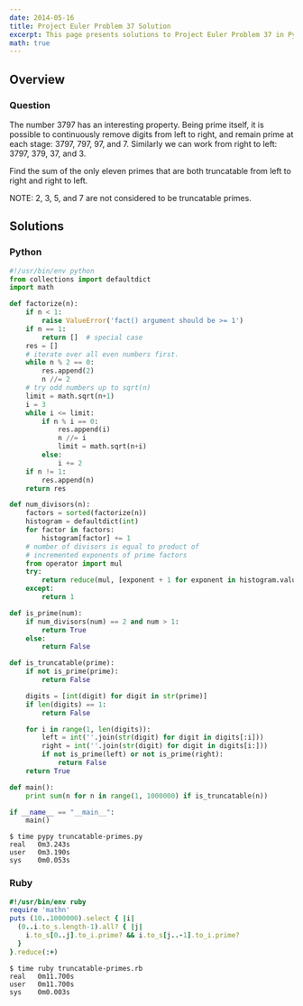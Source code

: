 ```yaml
---
date: 2014-05-16
title: Project Euler Problem 37 Solution
excerpt: This page presents solutions to Project Euler Problem 37 in Python and Ruby.
math: true
---
```



## Overview


### Question

The number 3797 has an interesting property. Being prime itself, it is possible 
to continuously remove digits from left to right, and remain prime at each 
stage: 3797, 797, 97, and 7. Similarly we can work from right to left: 3797, 
379, 37, and 3.

Find the sum of the only eleven primes that are both truncatable from left to 
right and right to left.

NOTE: 2, 3, 5, and 7 are not considered to be truncatable primes.







## Solutions

### Python

```python
#!/usr/bin/env python
from collections import defaultdict
import math

def factorize(n):
    if n < 1:
        raise ValueError('fact() argument should be >= 1')
    if n == 1:
        return []  # special case
    res = []
    # iterate over all even numbers first.
    while n % 2 == 0:
        res.append(2)
        n //= 2
    # try odd numbers up to sqrt(n)
    limit = math.sqrt(n+1)
    i = 3
    while i <= limit:
        if n % i == 0:
            res.append(i)
            n //= i
            limit = math.sqrt(n+i)
        else:
            i += 2
    if n != 1:
        res.append(n)
    return res

def num_divisors(n):
    factors = sorted(factorize(n))
    histogram = defaultdict(int)
    for factor in factors:
        histogram[factor] += 1
    # number of divisors is equal to product of 
    # incremented exponents of prime factors
    from operator import mul
    try:
        return reduce(mul, [exponent + 1 for exponent in histogram.values()])
    except:
        return 1

def is_prime(num):
    if num_divisors(num) == 2 and num > 1:
        return True
    else:
        return False

def is_truncatable(prime):
    if not is_prime(prime):
        return False

    digits = [int(digit) for digit in str(prime)]
    if len(digits) == 1:
        return False

    for i in range(1, len(digits)):
        left = int(''.join(str(digit) for digit in digits[:i]))
        right = int(''.join(str(digit) for digit in digits[i:]))
        if not is_prime(left) or not is_prime(right):
            return False
    return True

def main():
    print sum(n for n in range(1, 1000000) if is_truncatable(n))

if __name__ == "__main__":
    main()
```


```
$ time pypy truncatable-primes.py
real   0m3.243s
user   0m3.190s
sys    0m0.053s
```



### Ruby

```ruby
#!/usr/bin/env ruby
require 'mathn'
puts (10..1000000).select { |i|
  (0..i.to_s.length-1).all? { |j|
    i.to_s[0..j].to_i.prime? && i.to_s[j..-1].to_i.prime?
  }
}.reduce(:+)
```


```
$ time ruby truncatable-primes.rb
real   0m11.700s
user   0m11.700s
sys    0m0.003s
```


